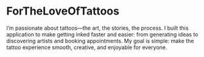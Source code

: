 # ForTheLoveOfTattoos

I’m passionate about tattoos—the art, the stories, the process. I built this application to make getting inked faster and easier: from generating ideas to discovering artists and booking appointments. My goal is simple: make the tattoo experience smooth, creative, and enjoyable for everyone.
